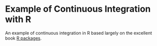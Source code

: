 # Example of Continuous Integration with R

An example of continuous integration in R based largely on 
the excellent book [R packages](http://r-pkgs.had.co.nz).